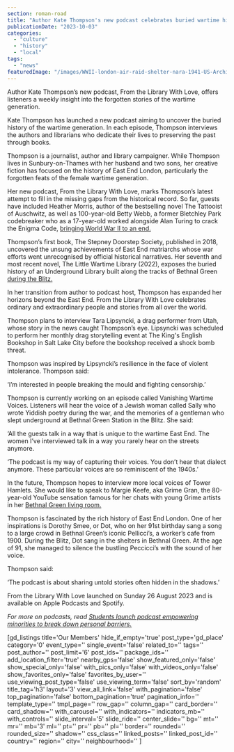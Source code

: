```yaml
---
section: roman-road
title: "Author Kate Thompson's new podcast celebrates buried wartime history"
publicationDate: "2023-10-03"
categories: 
  - "culture"
  - "history"
  - "local"
tags: 
  - "news"
featuredImage: "/images/WWII-london-air-raid-shelter-nara-1941-US-Archives-CC-licence.jpg"
---
```


Author Kate Thompson’s new podcast, From the Library With Love, offers listeners a weekly insight into the forgotten stories of the wartime generation. 

Kate Thompson has launched a new podcast aiming to uncover the buried history of the wartime generation. In each episode, Thompson interviews the authors and librarians who dedicate their lives to preserving the past through books.

Thompson is a journalist, author and library campaigner. While Thompson lives in Sunbury-on-Thames with her husband and two sons, her creative fiction has focused on the history of East End London, particularly the forgotten feats of the female wartime generation. 

Her new podcast, From the Library With Love, marks Thompson’s latest attempt to fill in the missing gaps from the historical record. So far, guests have included Heather Morris, author of the bestselling novel The Tattooist of Auschwitz, as well as 100-year-old Betty Webb, a former Bletchley Park codebreaker who as a 17-year-old worked alongside Alan Turing to crack the Enigma Code, [bringing World War II to an end.](https://www.bbc.co.uk/news/uk-england-hereford-worcester-57743613) 

Thompson’s first book, The Stepney Doorstep Society, published in 2018, uncovered the unsung achievements of East End matriarchs whose war efforts went unrecognised by official historical narratives. Her seventh and most recent novel, The Little Wartime Library (2022), exposes the buried history of an Underground Library built along the tracks of Bethnal Green [during the Blitz.](https://romanroadlondon.com/secrets-homefront-girls-kate-thompson-book-review/)

In her transition from author to podcast host, Thompson has expanded her horizons beyond the East End. From the Library With Love celebrates ordinary and extraordinary people and stories from all over the world.

Thompson plans to interview Tara Lipsyncki, a drag performer from Utah, whose story in the news caught Thompson’s eye. Lipsyncki was scheduled to perform her monthly drag storytelling event at The King's English Bookshop in Salt Lake City before the bookshop received a shock bomb threat. 

Thompson was inspired by Lipsyncki’s resilience in the face of violent intolerance. Thompson said:

‘I’m interested in people breaking the mould and fighting censorship.’

Thompson is currently working on an episode called Vanishing Wartime Voices. Listeners will hear the voice of a Jewish woman called Sally who wrote Yiddish poetry during the war, and the memories of a gentleman who slept underground at Bethnal Green Station in the Blitz. She said:

‘All the guests talk in a way that is unique to the wartime East End. The women I’ve interviewed talk in a way you rarely hear on the streets anymore.

‘The podcast is my way of capturing their voices. You don’t hear that dialect anymore. These particular voices are so reminiscent of the 1940s.’ 

In the future, Thompson hopes to interview more local voices of Tower Hamlets. She would like to speak to Margie Keefe, aka Grime Gran, the 80-year-old YouTube sensation famous for her chats with young Grime artists in her [Bethnal Green living room.](https://romanroadlondon.com/portrait-margie-keefe-grime-gran/)

Thompson is fascinated by the rich history of East End London. One of her inspirations is Dorothy Smee, or Dot, who on her 91st birthday sang a song to a large crowd in Bethnal Green’s iconic Pellicci’s, a worker’s cafe from 1900. During the Blitz, Dot sang in the shelters in Bethnal Green. At the age of 91, she managed to silence the bustling Peccicci’s with the sound of her voice. 

Thompson said:

‘The podcast is about sharing untold stories often hidden in the shadows.’

From the Library With Love launched on Sunday 26 August 2023 and is available on Apple Podcasts and Spotify. 

_For more on podcasts, read [Students launch podcast empowering minorities to break down personal barriers.](https://romanroadlondon.com/breaking-the-barrier-podcast-central-foundation-girls-school-bow/)_

\[gd\_listings title='Our Members' hide\_if\_empty='true' post\_type='gd\_place' category='0' event\_type='' single\_event='false' related\_to='' tags='' post\_author='' post\_limit='6' post\_ids='' package\_ids='' add\_location\_filter='true' nearby\_gps='false' show\_featured\_only='false' show\_special\_only='false' with\_pics\_only='false' with\_videos\_only='false' show\_favorites\_only='false' favorites\_by\_user='' use\_viewing\_post\_type='false' use\_viewing\_term='false' sort\_by='random' title\_tag='h3' layout='3' view\_all\_link='false' with\_pagination='false' top\_pagination='false' bottom\_pagination='true' pagination\_info='' template\_type='' tmpl\_page='' row\_gap='' column\_gap='' card\_border='' card\_shadow='' with\_carousel='' with\_indicators='' indicators\_mb='' with\_controls='' slide\_interval='5' slide\_ride='' center\_slide='' bg='' mt='' mr='' mb='3' ml='' pt='' pr='' pb='' pl='' border='' rounded='' rounded\_size='' shadow='' css\_class='' linked\_posts='' linked\_post\_id='' country='' region='' city='' neighbourhood='' \]

